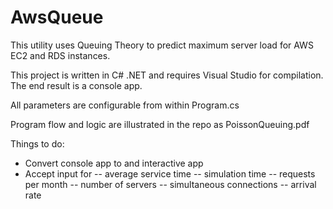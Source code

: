 AwsQueue
========

This utility uses Queuing Theory to predict maximum server load for AWS EC2 and RDS instances.

This project is written in C# .NET and requires Visual Studio for compilation. The end result is a console app.

All parameters are configurable from within Program.cs

Program flow and logic are illustrated in the repo as PoissonQueuing.pdf

Things to do:
- Convert console app to and interactive app
- Accept input for 
-- average service time
-- simulation time
-- requests per month
-- number of servers
-- simultaneous connections
-- arrival rate

